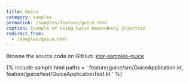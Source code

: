 ```yaml
---
title: Guice
category: samples
permalink: /samples/feature/guice.html
caption: Example of Using Guice Dependency Injection
redirect_from:
  - /samples/guice.html
---
```


Browse the source code on GitHub: [ktor-samples-guice](https://github.com/ktorio/ktor-samples/tree/1.3.0/feature/guice)

{% include sample.html paths = '
    feature/guice/src/GuiceApplication.kt,
    feature/guice/test/GuiceApplicationTest.kt
' %}
